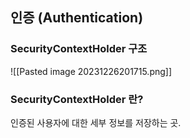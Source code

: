 ## 인증 (Authentication)
### SecurityContextHolder 구조
![[Pasted image 20231226201715.png]]

### SecurityContextHolder 란?

인증된 사용자에 대한 세부 정보를 저장하는 곳.

